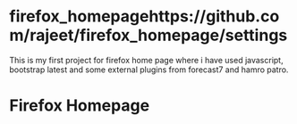 # firefox_homepagehttps://github.com/rajeet/firefox_homepage/settings

This is my first project for firefox home page where i have used javascript, bootstrap latest and some external plugins from forecast7 and hamro patro.

Firefox Homepage
================


